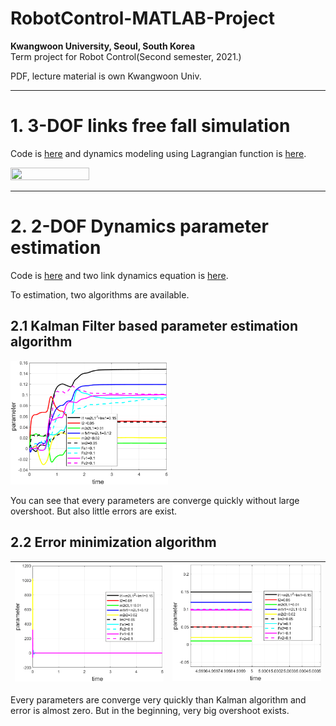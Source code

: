 # RobotControl-MATLAB-Project

**Kwangwoon University, Seoul, South Korea**
<br>
Term project for Robot Control(Second semester, 2021.)

PDF, lecture material is own Kwangwoon Univ.

---

# 1. 3-DOF links free fall simulation
Code is [here](https://github.com/msjun23/RobotControl-MATLAB-Project/blob/main/RobotControl_TermProject/HW1_3_DOF_simulation.m) and dynamics modeling using Lagrangian function is [here](https://github.com/msjun23/RobotControl-MATLAB-Project/blob/main/RobotControl_TermProject/HW1_3_DOF_dynamics.m).

<img src="/images/HW1_3_DOF_simulation.gif" width="50%" height="50%"/>

---

# 2. 2-DOF Dynamics parameter estimation
Code is [here](https://github.com/msjun23/RobotControl-MATLAB-Project/blob/main/RobotControl_TermProject/HW2_2_DOF_dynamics_parameter_estimation.m) and two link dynamics equation is [here](https://github.com/msjun23/RobotControl-MATLAB-Project/blob/main/RobotControl_TermProject/HW2_two_link.m).

To estimation, two algorithms are available.

## 2.1 Kalman Filter based parameter estimation algorithm
<img src="/images/HW2_2-DOF_dynamics_estimation_kalman_filter.png" width="50%" height="50%"/>

You can see that every parameters are converge quickly without large overshoot. But also little errors are exist.

## 2.2 Error minimization algorithm
![HW2_2-DOF_dynamics_estimation_minimization_algorithm](/images/HW2_2-DOF_dynamics_estimation_minimization_algorithm.png) | ![HW2_2-DOF_dynamics_estimation_minimization_algorithm2](/images/HW2_2-DOF_dynamics_estimation_minimization_algorithm2.png)
---|---|

Every parameters are converge very quickly than Kalman algorithm and error is almost zero. But in the beginning, very big overshoot exists.
